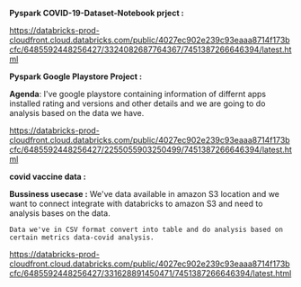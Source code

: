 **Pyspark COVID-19-Dataset-Notebook prject :**


https://databricks-prod-cloudfront.cloud.databricks.com/public/4027ec902e239c93eaaa8714f173bcfc/6485592448256427/3324082687764367/7451387266646394/latest.html



**Pyspark Google Playstore Project :**

**Agenda**: I've google playstore containing information of differnt apps installed rating and versions and other details and we are going to do analysis based on the data we have. 

https://databricks-prod-cloudfront.cloud.databricks.com/public/4027ec902e239c93eaaa8714f173bcfc/6485592448256427/2255055903250499/7451387266646394/latest.html



**covid vaccine data :**

**Bussiness usecase :**
    We've data available in amazon S3 location and we want to connect integrate with databricks to amazon S3 and need to analysis bases on the data.

    Data we've in CSV format convert into table and do analysis based on certain metrics data-covid analysis.
    
https://databricks-prod-cloudfront.cloud.databricks.com/public/4027ec902e239c93eaaa8714f173bcfc/6485592448256427/331628891450471/7451387266646394/latest.html
